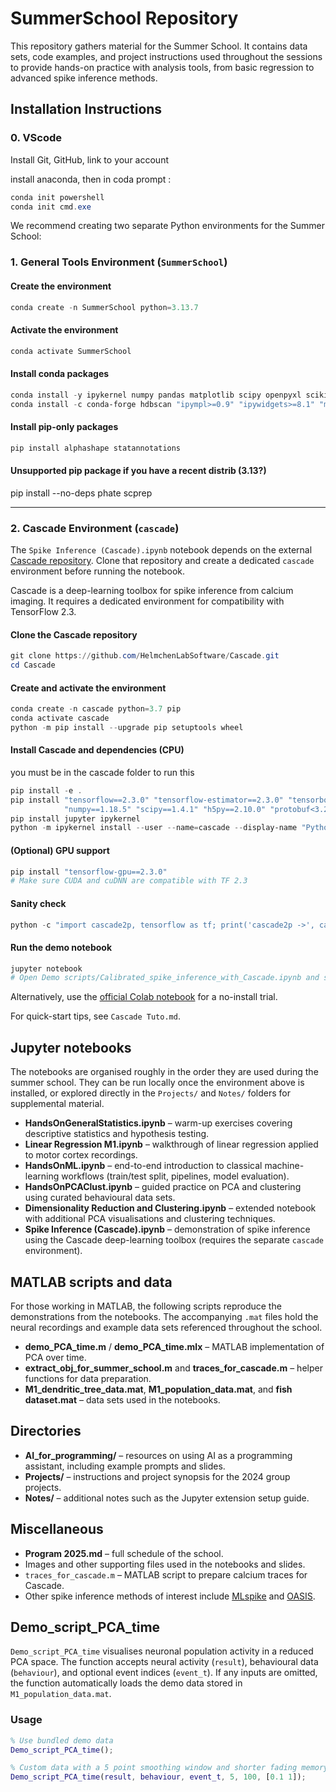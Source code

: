 # SummerSchool Repository
This repository gathers material for the Summer School. It contains data sets, code examples, and project instructions used throughout the sessions to provide hands-on practice with analysis tools, from basic regression to advanced spike inference methods.

## Installation Instructions

### 0. VScode

Install Git, GitHub, link to your account

install anaconda, then in coda prompt :

```powershell
conda init powershell
conda init cmd.exe
```

We recommend creating two separate Python environments for the Summer School:

### 1. General Tools Environment (`SummerSchool`)

#### Create the environment
```powershell
conda create -n SummerSchool python=3.13.7
```

#### Activate the environment
```powershell
conda activate SummerSchool
```

#### Install conda packages
```powershell
conda install -y ipykernel numpy pandas matplotlib scipy openpyxl scikit-learn seaborn statsmodels
conda install -c conda-forge hdbscan "ipympl>=0.9" "ipywidgets>=8.1" "matplotlib>=3.8" s_gd2 graphtools umap-learn
```

#### Install pip-only packages
```powershell
pip install alphashape statannotations
```
#### Unsupported pip package if you have a recent distrib (3.13?)

pip install --no-deps phate scprep


---

### 2. Cascade Environment (`cascade`)

The `Spike Inference (Cascade).ipynb` notebook depends on the external [Cascade repository](https://github.com/HelmchenLabSoftware/Cascade).
Clone that repository and create a dedicated `cascade` environment before running the notebook.

Cascade is a deep-learning toolbox for spike inference from calcium imaging. It requires a dedicated environment for compatibility with TensorFlow 2.3.

#### Clone the Cascade repository
```powershell
git clone https://github.com/HelmchenLabSoftware/Cascade.git
cd Cascade
```

#### Create and activate the environment
```powershell
conda create -n cascade python=3.7 pip
conda activate cascade
python -m pip install --upgrade pip setuptools wheel
```

#### Install Cascade and dependencies (CPU)
you must be in the cascade folder to run this
```powershell
pip install -e .
pip install "tensorflow==2.3.0" "tensorflow-estimator==2.3.0" "tensorboard==2.3.0" \
			"numpy==1.18.5" "scipy==1.4.1" "h5py==2.10.0" "protobuf<3.20"
pip install jupyter ipykernel
python -m ipykernel install --user --name=cascade --display-name "Python (cascade)"
```

#### (Optional) GPU support
```powershell
pip install "tensorflow-gpu==2.3.0"
# Make sure CUDA and cuDNN are compatible with TF 2.3
```

#### Sanity check
```powershell
python -c "import cascade2p, tensorflow as tf; print('cascade2p ->', cascade2p.__file__); print('TF ->', tf.__version__)"
```

#### Run the demo notebook
```powershell
jupyter notebook
# Open Demo scripts/Calibrated_spike_inference_with_Cascade.ipynb and select the 'Python (cascade)' kernel
```

Alternatively, use the [official Colab notebook](https://colab.research.google.com/github/HelmchenLabSoftware/Cascade/blob/master/Demo%20scripts/Calibrated_spike_inference_with_Cascade.ipynb) for a no-install trial.

For quick-start tips, see `Cascade Tuto.md`.

## Jupyter notebooks
The notebooks are organised roughly in the order they are used during the summer school. They can be run locally once the
environment above is installed, or explored directly in the `Projects/` and `Notes/` folders for supplemental material.

- **HandsOnGeneralStatistics.ipynb** – warm-up exercises covering descriptive statistics and hypothesis testing.
- **Linear Regression M1.ipynb** – walkthrough of linear regression applied to motor cortex recordings.
- **HandsOnML.ipynb** – end-to-end introduction to classical machine-learning workflows (train/test split, pipelines, model evaluation).
- **HandsOnPCAClust.ipynb** – guided practice on PCA and clustering using curated behavioural data sets.
- **Dimensionality Reduction and Clustering.ipynb** – extended notebook with additional PCA visualisations and clustering techniques.
- **Spike Inference (Cascade).ipynb** – demonstration of spike inference using the Cascade deep-learning toolbox (requires the separate `cascade` environment).

## MATLAB scripts and data
For those working in MATLAB, the following scripts reproduce the demonstrations from the notebooks. The accompanying `.mat` files hold the neural recordings and example data sets referenced throughout the school.

- **demo_PCA_time.m** / **demo_PCA_time.mlx** – MATLAB implementation of PCA over time.
- **extract_obj_for_summer_school.m** and **traces_for_cascade.m** – helper functions for data preparation.
- **M1_dendritic_tree_data.mat**, **M1_population_data.mat**, and **fish dataset.mat** – data sets used in the notebooks.

## Directories
- **AI_for_programming/** – resources on using AI as a programming assistant, including example prompts and slides.
- **Projects/** – instructions and project synopsis for the 2024 group projects.
- **Notes/** – additional notes such as the Jupyter extension setup guide.

## Miscellaneous
- **Program 2025.md** – full schedule of the school.
- Images and other supporting files used in the notebooks and slides.
- `traces_for_cascade.m` – MATLAB script to prepare calcium traces for Cascade.
- Other spike inference methods of interest include [MLspike](https://github.com/MLspike) and [OASIS](https://github.com/j-friedrich/OASIS).

## Demo_script_PCA_time

`Demo_script_PCA_time` visualises neuronal population activity in a reduced PCA space. The function accepts neural activity (`result`), behavioural data (`behaviour`), and optional event indices (`event_t`). If any inputs are omitted, the function automatically loads the demo data stored in `M1_population_data.mat`.

### Usage

```matlab
% Use bundled demo data
Demo_script_PCA_time();

% Custom data with a 5 point smoothing window and shorter fading memory
Demo_script_PCA_time(result, behaviour, event_t, 5, 100, [0.1 1]);
```
